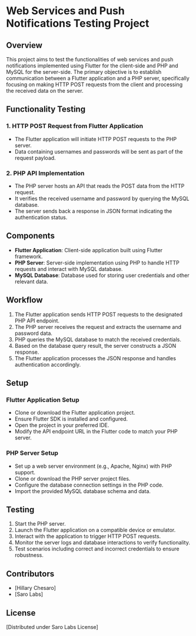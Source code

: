 # Web Services and Push Notifications Testing Project

## Overview

This project aims to test the functionalities of web services and push notifications implemented using Flutter for the client-side and PHP and MySQL for the server-side. The primary objective is to establish communication between a Flutter application and a PHP server, specifically focusing on making HTTP POST requests from the client and processing the received data on the server.

## Functionality Testing

### 1. HTTP POST Request from Flutter Application

- The Flutter application will initiate HTTP POST requests to the PHP server.
- Data containing usernames and passwords will be sent as part of the request payload.

### 2. PHP API Implementation

- The PHP server hosts an API that reads the POST data from the HTTP request.
- It verifies the received username and password by querying the MySQL database.
- The server sends back a response in JSON format indicating the authentication status.

## Components

- **Flutter Application**: Client-side application built using Flutter framework.
- **PHP Server**: Server-side implementation using PHP to handle HTTP requests and interact with MySQL database.
- **MySQL Database**: Database used for storing user credentials and other relevant data.

## Workflow

1. The Flutter application sends HTTP POST requests to the designated PHP API endpoint.
2. The PHP server receives the request and extracts the username and password data.
3. PHP queries the MySQL database to match the received credentials.
4. Based on the database query result, the server constructs a JSON response.
5. The Flutter application processes the JSON response and handles authentication accordingly.

## Setup

### Flutter Application Setup

- Clone or download the Flutter application project.
- Ensure Flutter SDK is installed and configured.
- Open the project in your preferred IDE.
- Modify the API endpoint URL in the Flutter code to match your PHP server.

### PHP Server Setup

- Set up a web server environment (e.g., Apache, Nginx) with PHP support.
- Clone or download the PHP server project files.
- Configure the database connection settings in the PHP code.
- Import the provided MySQL database schema and data.

## Testing

1. Start the PHP server.
2. Launch the Flutter application on a compatible device or emulator.
3. Interact with the application to trigger HTTP POST requests.
4. Monitor the server logs and database interactions to verify functionality.
5. Test scenarios including correct and incorrect credentials to ensure robustness.

## Contributors

- [Hillary Chesaro]
- [Saro Labs]

## License

[Distributed under Saro Labs License]
